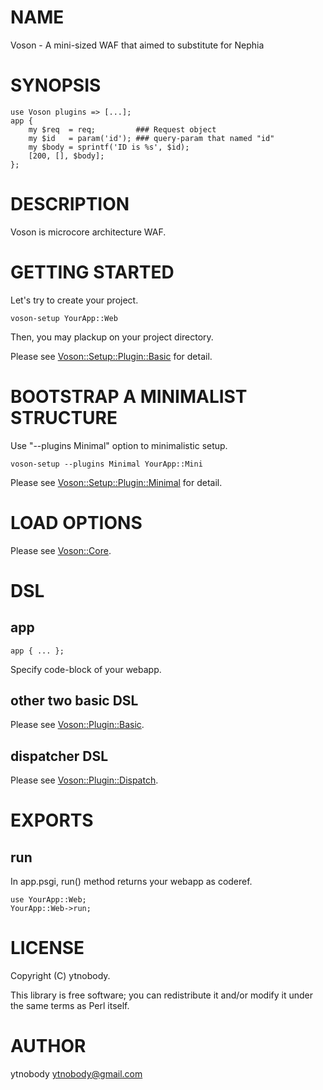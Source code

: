 # NAME

Voson - A mini-sized WAF that aimed to substitute for Nephia

# SYNOPSIS

    use Voson plugins => [...];
    app {
        my $req  = req;         ### Request object
        my $id   = param('id'); ### query-param that named "id" 
        my $body = sprintf('ID is %s', $id);
        [200, [], $body];
    };

# DESCRIPTION

Voson is microcore architecture WAF. 

# GETTING STARTED

Let's try to create your project.

    voson-setup YourApp::Web

Then, you may plackup on your project directory.

Please see [Voson::Setup::Plugin::Basic](http://search.cpan.org/perldoc?Voson::Setup::Plugin::Basic) for detail.

# BOOTSTRAP A MINIMALIST STRUCTURE

Use "--plugins Minimal" option to minimalistic setup.

    voson-setup --plugins Minimal YourApp::Mini

Please see [Voson::Setup::Plugin::Minimal](http://search.cpan.org/perldoc?Voson::Setup::Plugin::Minimal) for detail.

# LOAD OPTIONS 

Please see [Voson::Core](http://search.cpan.org/perldoc?Voson::Core).

# DSL

## app

    app { ... };

Specify code-block of your webapp.

## other two basic DSL

Please see [Voson::Plugin::Basic](http://search.cpan.org/perldoc?Voson::Plugin::Basic).

## dispatcher DSL

Please see [Voson::Plugin::Dispatch](http://search.cpan.org/perldoc?Voson::Plugin::Dispatch).

# EXPORTS

## run

In app.psgi, run() method returns your webapp as coderef.

    use YourApp::Web;
    YourApp::Web->run;

# LICENSE

Copyright (C) ytnobody.

This library is free software; you can redistribute it and/or modify
it under the same terms as Perl itself.

# AUTHOR

ytnobody <ytnobody@gmail.com>
